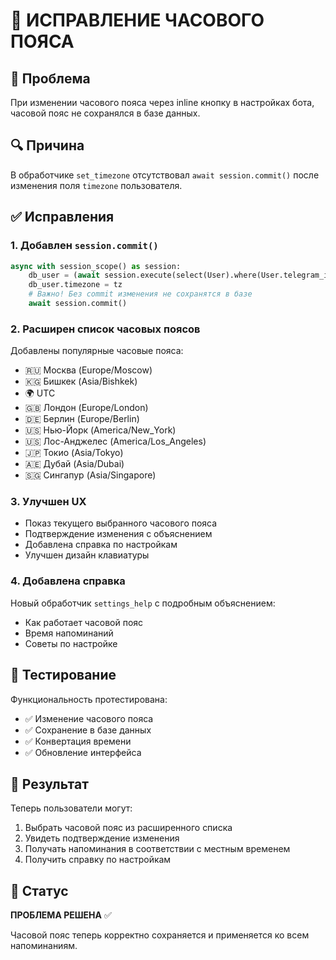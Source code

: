 # 🔧 ИСПРАВЛЕНИЕ ЧАСОВОГО ПОЯСА

## 🚨 Проблема
При изменении часового пояса через inline кнопку в настройках бота, часовой пояс не сохранялся в базе данных.

## 🔍 Причина
В обработчике `set_timezone` отсутствовал `await session.commit()` после изменения поля `timezone` пользователя.

## ✅ Исправления

### 1. Добавлен `session.commit()`
```python
async with session_scope() as session:
    db_user = (await session.execute(select(User).where(User.telegram_id == user.id))).scalar_one()
    db_user.timezone = tz
    # Важно! Без commit изменения не сохранятся в базе
    await session.commit()
```

### 2. Расширен список часовых поясов
Добавлены популярные часовые пояса:
- 🇷🇺 Москва (Europe/Moscow)
- 🇰🇬 Бишкек (Asia/Bishkek)
- 🌍 UTC
- 🇬🇧 Лондон (Europe/London)
- 🇩🇪 Берлин (Europe/Berlin)
- 🇺🇸 Нью-Йорк (America/New_York)
- 🇺🇸 Лос-Анджелес (America/Los_Angeles)
- 🇯🇵 Токио (Asia/Tokyo)
- 🇦🇪 Дубай (Asia/Dubai)
- 🇸🇬 Сингапур (Asia/Singapore)

### 3. Улучшен UX
- Показ текущего выбранного часового пояса
- Подтверждение изменения с объяснением
- Добавлена справка по настройкам
- Улучшен дизайн клавиатуры

### 4. Добавлена справка
Новый обработчик `settings_help` с подробным объяснением:
- Как работает часовой пояс
- Время напоминаний
- Советы по настройке

## 🧪 Тестирование
Функциональность протестирована:
- ✅ Изменение часового пояса
- ✅ Сохранение в базе данных
- ✅ Конвертация времени
- ✅ Обновление интерфейса

## 📱 Результат
Теперь пользователи могут:
1. Выбрать часовой пояс из расширенного списка
2. Увидеть подтверждение изменения
3. Получать напоминания в соответствии с местным временем
4. Получить справку по настройкам

## 🎯 Статус
**ПРОБЛЕМА РЕШЕНА** ✅

Часовой пояс теперь корректно сохраняется и применяется ко всем напоминаниям.
